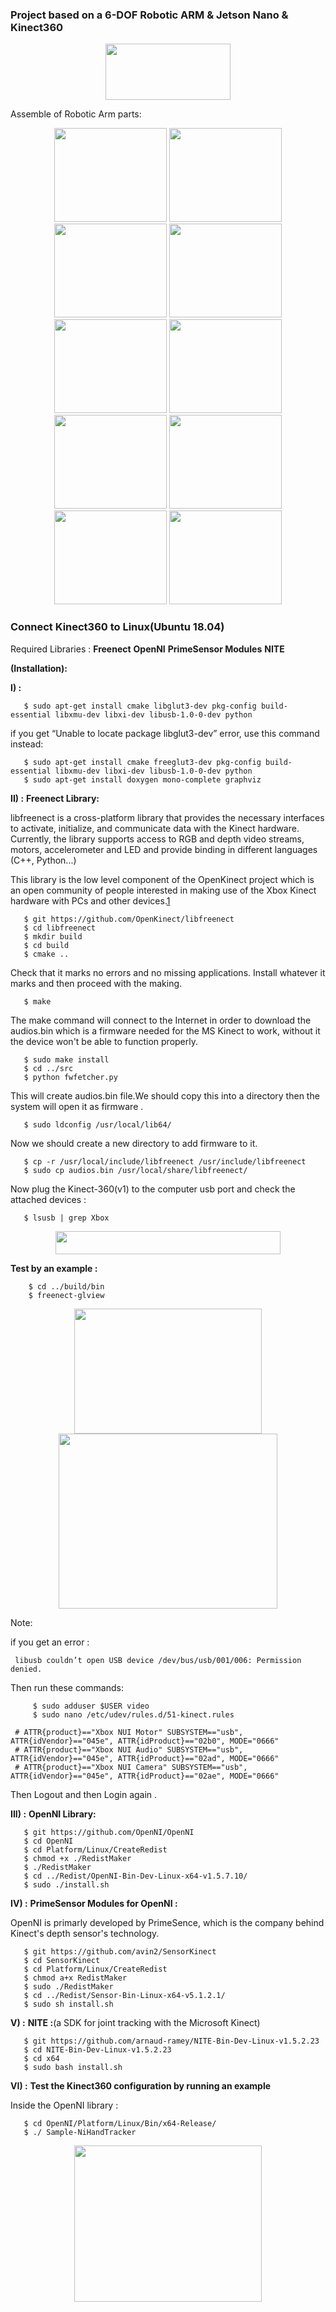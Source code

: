 ### Project based on a 6-DOF Robotic ARM & Jetson Nano & Kinect360
<p align="center" >
   <img width="200" height="90" src="https://github.com/ahmadkh1995/My_Robotic/blob/master/Photos/Logos/kinect360.jpg">
 </p>
 Assemble of Robotic Arm parts:
 <p align="center" >
  <img width="180" height="150" src="https://github.com/ahmadkh1995/My_Robotic/blob/master/Photos/Assembly/1.jpg">
  <img width="180" height="150" src="https://github.com/ahmadkh1995/My_Robotic/blob/master/Photos/Assembly/2.jpg">
  <img width="180" height="150"  src="https://github.com/ahmadkh1995/My_Robotic/blob/master/Photos/Assembly/3.jpg">
  <img width="180" height="150" src="https://github.com/ahmadkh1995/My_Robotic/blob/master/Photos/Assembly/4.jpg">
  <img width="180" height="150" src="https://github.com/ahmadkh1995/My_Robotic/blob/master/Photos/Assembly/5.jpg">
  <img width="180" height="150"  src="https://github.com/ahmadkh1995/My_Robotic/blob/master/Photos/Assembly/6.jpg">
  <img width="180" height="150"  src="https://github.com/ahmadkh1995/My_Robotic/blob/master/Photos/Assembly/7.jpg">
  <img width="180" height="150"  src="https://github.com/ahmadkh1995/My_Robotic/blob/master/Photos/Assembly/8.jpg">
  <img width="180" height="150" src="https://github.com/ahmadkh1995/My_Robotic/blob/master/Photos/Assembly/9.jpg">
  <img width="180" height="150"  src="https://github.com/ahmadkh1995/My_Robotic/blob/master/Photos/Assembly/10.jpg">
 
</p>

### Connect Kinect360 to Linux(Ubuntu 18.04) 

Required Libraries :  **Freenect**   **OpenNI**   **PrimeSensor Modules**  **NITE**

**(Installation):**

**I) :**

       $ sudo apt-get install cmake libglut3-dev pkg-config build-essential libxmu-dev libxi-dev libusb-1.0-0-dev python
       
if you get “Unable to locate package libglut3-dev” error, use this command instead:

       $ sudo apt-get install cmake freeglut3-dev pkg-config build-essential libxmu-dev libxi-dev libusb-1.0-0-dev python
       $ sudo apt-get install doxygen mono-complete graphviz
 

**II) :** **Freenect Library:** 

libfreenect is a cross-platform library that provides the necessary interfaces to activate, initialize, and communicate data with the Kinect hardware. Currently, the library supports access to RGB and depth video streams, motors, accelerometer and LED and provide binding in different languages (C++, Python...)

This library is the low level component of the OpenKinect project which is an open community of people interested in making use of the Xbox Kinect hardware with PCs and other devices.[1](http://neuro.debian.net/pkgs/freenect.html)

       $ git https://github.com/OpenKinect/libfreenect 
       $ cd libfreenect
       $ mkdir build
       $ cd build
       $ cmake ..
Check that it marks no errors and no missing applications. Install whatever it marks and then proceed with the making.   
       
       $ make
The make command will connect to the Internet in order to download the audios.bin which is a firmware needed for the MS Kinect to work, without it the device won't be able to function properly.  

       $ sudo make install
       $ cd ../src
       $ python fwfetcher.py
       
This will create audios.bin file.We should copy this into a directory then the system will open it as firmware .

       $ sudo ldconfig /usr/local/lib64/
       
Now we should create a new directory to add firmware to it.

       $ cp -r /usr/local/include/libfreenect /usr/include/libfreenect   
       $ sudo cp audios.bin /usr/local/share/libfreenect/
       
       
 Now plug the Kinect-360(v1) to the computer usb port and check the attached devices :
 
       $ lsusb | grep Xbox
       
  <p align="center" >
    <img width="360" height="37"  src="https://github.com/ahmadkh1995/My_Robotic/blob/master/Photos/usb_list.png">
  </p>

**Test by an example :**
       
        $ cd ../build/bin
        $ freenect-glview
        
   <p align="center" >
    <img width="300" height="200"  src="https://github.com/ahmadkh1995/My_Robotic/blob/master/Photos/libfreenect_0.png">
    <img width="350" height="280"  src="https://github.com/ahmadkh1995/My_Robotic/blob/master/Photos/libfreenect_1.png">
  </p>

Note:

if you get an error :
 
     libusb couldn’t open USB device /dev/bus/usb/001/006: Permission denied.
Then run these commands:

         $ sudo adduser $USER video
         $ sudo nano /etc/udev/rules.d/51-kinect.rules
         
     # ATTR{product}=="Xbox NUI Motor" SUBSYSTEM=="usb", ATTR{idVendor}=="045e", ATTR{idProduct}=="02b0", MODE="0666"
     # ATTR{product}=="Xbox NUI Audio" SUBSYSTEM=="usb", ATTR{idVendor}=="045e", ATTR{idProduct}=="02ad", MODE="0666"
     # ATTR{product}=="Xbox NUI Camera" SUBSYSTEM=="usb", ATTR{idVendor}=="045e", ATTR{idProduct}=="02ae", MODE="0666"

Then Logout and then Login again .

**III) :** **OpenNI Library:** 

       $ git https://github.com/OpenNI/OpenNI
       $ cd OpenNI
       $ cd Platform/Linux/CreateRedist
       $ chmod +x ./RedistMaker
       $ ./RedistMaker
       $ cd ../Redist/OpenNI-Bin-Dev-Linux-x64-v1.5.7.10/
       $ sudo ./install.sh

**IV) :** **PrimeSensor Modules for OpenNI :**
  
OpenNI is primarly developed by PrimeSence, which is the company behind Kinect's depth sensor's technology.

       $ git https://github.com/avin2/SensorKinect
       $ cd SensorKinect
       $ cd Platform/Linux/CreateRedist
       $ chmod a+x RedistMaker
       $ sudo ./RedistMaker
       $ cd ../Redist/Sensor-Bin-Linux-x64-v5.1.2.1/
       $ sudo sh install.sh

**V) :** **NITE :**(a SDK for joint tracking with the Microsoft Kinect)

       $ git https://github.com/arnaud-ramey/NITE-Bin-Dev-Linux-v1.5.2.23
       $ cd NITE-Bin-Dev-Linux-v1.5.2.23
       $ cd x64
       $ sudo bash install.sh
       
       
**VI) :** **Test the Kinect360 configuration by running an example**
 
Inside the OpenNI library :
 
       $ cd OpenNI/Platform/Linux/Bin/x64-Release/
       $ ./ Sample-NiHandTracker

<p align="center" >
    <img width="300" height="250"  src="https://github.com/ahmadkh1995/My_Robotic/blob/master/Photos/example_1.png">
</p>
       
       
